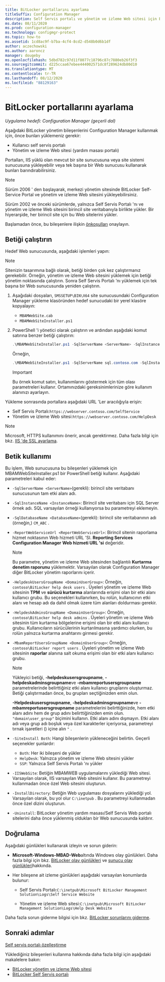 ```yaml
---
title: BitLocker portallarını ayarlama
titleSuffix: Configuration Manager
description: Self Servis portalı ve yönetim ve izleme Web sitesi için BitLocker yönetim bileşenlerini yükler
ms.date: 08/11/2020
ms.prod: configuration-manager
ms.technology: configmgr-protect
ms.topic: how-to
ms.assetid: 1cd8ac9f-b7ba-4cf4-8cd2-d548b0d6b1df
author: aczechowski
ms.author: aaroncz
manager: dougeby
ms.openlocfilehash: 5dbd782c97d11f8077c18796c87c7880eb26f3f3
ms.sourcegitcommit: d225ccaa67ebee444002571dc8f289624db80d10
ms.translationtype: MT
ms.contentlocale: tr-TR
ms.lasthandoff: 08/12/2020
ms.locfileid: "88129163"
---
```

# <a name="set-up-bitlocker-portals"></a>BitLocker portallarını ayarlama

*Uygulama hedefi: Configuration Manager (geçerli dal)*

<!--3601034-->

Aşağıdaki BitLocker yönetim bileşenlerini Configuration Manager kullanmak için, önce bunları yüklemeniz gerekir:

- Kullanıcı self servis portalı
- Yönetim ve izleme Web sitesi (yardım masası portalı)

Portalları, IIS yüklü olan mevcut bir site sunucusuna veya site sistemi sunucusuna yükleyebilir veya tek başına bir Web sunucusu kullanarak bunları barındırabilirsiniz.

> [!NOTE]
> Sürüm 2006 ' den başlayarak, merkezi yönetim sitesinde BitLocker Self-Service Portal ve yönetim ve izleme Web sitesini yükleyebilirsiniz.<!-- 5925693 -->
>
> Sürüm 2002 ve önceki sürümlerde, yalnızca Self Servis Portalı 'nı ve yönetim ve izleme Web sitesini birincil site veritabanıyla birlikte yükler. Bir hiyerarşide, her birincil site için bu Web sitelerini yükler.

Başlamadan önce, bu bileşenlere ilişkin [önkoşulları](../../plan-design/bitlocker-management.md#prerequisites) onaylayın.

## <a name="run-the-script"></a>Betiği çalıştırın

Hedef Web sunucusunda, aşağıdaki işlemleri yapın:

> [!NOTE]
> Sitenizin tasarımına bağlı olarak, betiği birden çok kez çalıştırmanız gerekebilir. Örneğin, yönetim ve izleme Web sitesini yüklemek için betiği yönetim noktasında çalıştırın. Sonra Self Servis Portalı 'nı yüklemek için tek başına bir Web sunucusunda yeniden çalıştırın.

1. Aşağıdaki dosyaları, `SMSSETUP\BIN\X64` site sunucusundaki Configuration Manager yükleme klasöründen hedef sunucudaki bir yerel klasöre kopyalayın:

    - `MBAMWebSite.cab`
    - `MBAMWebSiteInstaller.ps1`

1. PowerShell 'i yönetici olarak çalıştırın ve ardından aşağıdaki komut satırına benzer betiği çalıştırın:

    ``` PowerShell
    .\MBAMWebSiteInstaller.ps1 -SqlServerName <ServerName> -SqlInstanceName <InstanceName> -SqlDatabaseName <DatabaseName> -ReportWebServiceUrl <ReportWebServiceUrl> -HelpdeskUsersGroupName <DomainUserGroup> -HelpdeskAdminsGroupName <DomainUserGroup> -MbamReportUsersGroupName <DomainUserGroup> -SiteInstall Both
    ```

    Örneğin,

    ``` PowerShell
    .\MBAMWebSiteInstaller.ps1 -SqlServerName sql.contoso.com -SqlInstanceName instance1 -SqlDatabaseName CM_ABC -ReportWebServiceUrl https://rsp.contoso.com/ReportServer -HelpdeskUsersGroupName "contoso\BitLocker help desk users" -HelpdeskAdminsGroupName "contoso\BitLocker help desk admins" -MbamReportUsersGroupName "contoso\BitLocker report users" -SiteInstall Both
    ```

    > [!IMPORTANT]
    > Bu örnek komut satırı, kullanımlarını göstermek için tüm olası parametreleri kullanır. Ortamınızdaki gereksinimlerinize göre kullanım alanınızı ayarlayın.

Yükleme sonrasında portallara aşağıdaki URL 'Ler aracılığıyla erişin:

- Self Servis Portalı:`https://webserver.contoso.com/SelfService`
- Yönetim ve izleme Web sitesi:`https://webserver.contoso.com/HelpDesk`

> [!NOTE]
> Microsoft, HTTPS kullanımını önerir, ancak gerektirmez. Daha fazla bilgi için bkz. [IIS 'de SSL ayarlama](https://docs.microsoft.com/iis/manage/configuring-security/how-to-set-up-ssl-on-iis).

## <a name="script-usage"></a>Betik kullanımı

Bu işlem, Web sunucusuna bu bileşenleri yüklemek için MBAMWebSiteInstaller.ps1 bir PowerShell betiği kullanır. Aşağıdaki parametreleri kabul eder:

- `-SqlServerName <ServerName>`(gerekli): birincil site veritabanı sunucusunun tam etki alanı adı.

- `-SqlInstanceName <InstanceName>`: Birincil site veritabanı için SQL Server örnek adı. SQL varsayılan örneği kullanıyorsa bu parametreyi eklemeyin.

- `-SqlDatabaseName <DatabaseName>`(gerekli): birincil site veritabanının adı (örneğin,) `CM_ABC` .

- `-ReportWebServiceUrl <ReportWebServiceUrl>`: Birincil sitenin raporlama hizmet noktasının Web hizmeti URL 'SI. **Reporting Services Configuration Manager** **Web hizmeti URL 'si** değeridir.

    > [!NOTE]
    > Bu parametre, yönetim ve izleme Web sitesinden bağlantılı **Kurtarma denetim raporunu** yüklemektir. Varsayılan olarak Configuration Manager diğer BitLocker yönetim raporlarını içerir.

- `-HelpdeskUsersGroupName <DomainUserGroup>`: Örneğin, `contoso\BitLocker help desk users` . Üyeleri yönetim ve izleme Web sitesinin **TPM** ve **sürücü kurtarma** alanlarında erişimi olan bir etki alanı kullanıcı grubu. Bu seçenekleri kullanırken, bu rolün, kullanıcının etki alanı ve hesap adı da dahil olmak üzere tüm alanları doldurması gerekir.

- `-HelpdeskAdminsGroupName <DomainUserGroup>`: Örneğin, `contoso\BitLocker help desk admins` . Üyeleri yönetim ve izleme Web sitesinin tüm kurtarma bölgelerine erişimi olan bir etki alanı kullanıcı grubu. Kullanıcıların sürücülerinin kurtarılmasına yardımcı olurken, bu rolün yalnızca kurtarma anahtarını girmesi gerekir.

- `-MbamReportUsersGroupName <DomainUserGroup>`: Örneğin, `contoso\BitLocker report users` . Üyeleri yönetim ve izleme Web sitesinin **raporlar** alanına salt okuma erişimi olan bir etki alanı kullanıcı grubu.

    > [!NOTE]
    > Yükleyici betiği, **-helpdeskusersgroupname**, **-helpdeskadminsgroupname**ve **-mbamreportusersgroupname** parametrelerinde belirttiğiniz etki alanı kullanıcı gruplarını oluşturmaz. Betiği çalıştırmadan önce, bu grupları seçtiğinizden emin olun.
    >
    > **-Helpdeskusersgroupname**, **-helpdeskadminsgroupname**ve **-mbamreportusersgroupname** parametrelerini belirttiğinizde, hem etki alanı adını hem de grup adını belirttiğinizden emin olun. `"domain\user_group"` biçimini kullanın. Etki alanı adını dışmayın. Etki alanı adı veya grup adı boşluk veya özel karakterler içeriyorsa, parametreyi tırnak işaretleri () içine alın `"` .

- `-SiteInstall Both`: Hangi bileşenlerin yükleneceğini belirtin. Geçerli seçenekler şunlardır:
  - `Both`: Her iki bileşeni de yükler
  - `HelpDesk`: Yalnızca yönetim ve izleme Web sitesini yükler
  - `SSP`: Yalnızca Self Servis Portalı 'nı yükler

- `-IISWebSite`: Betiğin MBAMWEB uygulamalarını yüklediği Web sitesi. Varsayılan olarak, IIS varsayılan Web sitesini kullanır. Bu parametreyi kullanmadan önce özel Web sitesini oluşturun.

- `-InstallDirectory`: Betiğin Web uygulaması dosyalarını yüklediği yol. Varsayılan olarak, bu yol olur `C:\inetpub` . Bu parametreyi kullanmadan önce özel dizini oluşturun.

- `-Uninstall`: BitLocker yönetim yardım masası/Self Servis Web portalı sitelerini daha önce yüklenmiş oldukları bir Web sunucusunda kaldırır.

## <a name="verify"></a>Doğrulama

Aşağıdaki günlükleri kullanarak izleyin ve sorun giderin:

- **Microsoft-Windows-MBAD-Web**altında Windows olay günlükleri. Daha fazla bilgi için bkz. [BitLocker olay günlükleri](../../tech-ref/bitlocker/about-event-logs.md) ve [sunucu olay günlükleri](../../tech-ref/bitlocker/server-event-logs.md)hakkında.

- Her bileşene ait izleme günlükleri aşağıdaki varsayılan konumlarda bulunur:

  - Self Servis Portalı:`C:\inetpub\Microsoft BitLocker Management Solution\Logs\Self Service Website`

  - Yönetim ve izleme Web sitesi:`C:\inetpub\Microsoft BitLocker Management Solution\Logs\Help Desk Website`

Daha fazla sorun giderme bilgisi için bkz. [BitLocker sorunlarını giderme](../../tech-ref/bitlocker/troubleshoot.md).

## <a name="next-steps"></a>Sonraki adımlar

[Self servis portalı özelleştirme](customize-self-service-portal.md)

Yüklediğiniz bileşenleri kullanma hakkında daha fazla bilgi için aşağıdaki makalelere bakın:

- [BitLocker yönetim ve izleme Web sitesi](helpdesk-portal.md)
- [BitLocker Self Servis portalı](self-service-portal.md)
